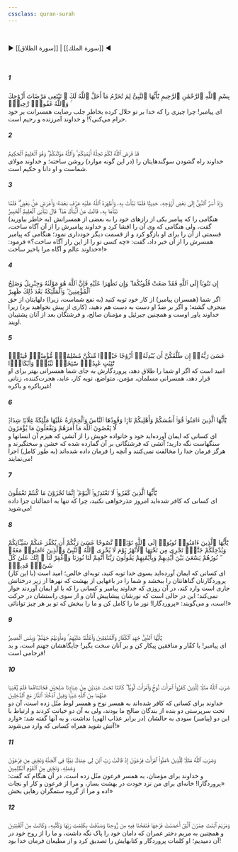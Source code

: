 ```yaml
---
cssclass: quran-surah
---
```

<br>

▶ [[سورة الطلاق]] | [[سورة الملك]] ◀

<br>

##### 1

<span class="ayah">بِسْمِ ٱللَّهِ ٱلرَّحْمَٰنِ ٱلرَّحِيمِ يَٰٓأَيُّهَا ٱلنَّبِىُّ لِمَ تُحَرِّمُ مَآ أَحَلَّ ٱللَّهُ لَكَ ۖ تَبْتَغِى مَرْضَاتَ أَزْوَٰجِكَ ۚ وَٱللَّهُ غَفُورٌۭ رَّحِيمٌۭ</span>
<br><span class="ayah_translation">ای پیامبر! چرا چیزی را که خدا بر تو حلال کرده بخاطر جلب رضایت همسرانت بر خود حرام می‌کنی؟! و خداوند آمرزنده و رحیم است.</span>

##### 2

<span class="ayah">قَدْ فَرَضَ ٱللَّهُ لَكُمْ تَحِلَّةَ أَيْمَٰنِكُمْ ۚ وَٱللَّهُ مَوْلَىٰكُمْ ۖ وَهُوَ ٱلْعَلِيمُ ٱلْحَكِيمُ</span>
<br><span class="ayah_translation">خداوند راه گشودن سوگندهایتان را (در این گونه موارد) روشن ساخته؛ و خداوند مولای شماست و او دانا و حکیم است.</span>

##### 3

<span class="ayah">وَإِذْ أَسَرَّ ٱلنَّبِىُّ إِلَىٰ بَعْضِ أَزْوَٰجِهِۦ حَدِيثًۭا فَلَمَّا نَبَّأَتْ بِهِۦ وَأَظْهَرَهُ ٱللَّهُ عَلَيْهِ عَرَّفَ بَعْضَهُۥ وَأَعْرَضَ عَنۢ بَعْضٍۢ ۖ فَلَمَّا نَبَّأَهَا بِهِۦ قَالَتْ مَنْ أَنۢبَأَكَ هَٰذَا ۖ قَالَ نَبَّأَنِىَ ٱلْعَلِيمُ ٱلْخَبِيرُ</span>
<br><span class="ayah_translation">(به خاطر بیاورید) هنگامی را که پیامبر یکی از رازهای خود را به بعضی از همسرانش گفت، ولی هنگامی که وی آن را افشا کرد و خداوند پیامبرش را از آن آگاه ساخت، قسمتی از آن را برای او بازگو کرد و از قسمت دیگر خودداری نمود؛ هنگامی که پیامبر همسرش را از آن خبر داد، گفت: «چه کسی تو را از این راز آگاه ساخت؟» فرمود: «خداوند عالم و آگاه مرا باخبر ساخت!»</span>

##### 4

<span class="ayah">إِن تَتُوبَآ إِلَى ٱللَّهِ فَقَدْ صَغَتْ قُلُوبُكُمَا ۖ وَإِن تَظَٰهَرَا عَلَيْهِ فَإِنَّ ٱللَّهَ هُوَ مَوْلَىٰهُ وَجِبْرِيلُ وَصَٰلِحُ ٱلْمُؤْمِنِينَ ۖ وَٱلْمَلَٰٓئِكَةُ بَعْدَ ذَٰلِكَ ظَهِيرٌ</span>
<br><span class="ayah_translation">اگر شما (همسران پیامبر) از کار خود توبه کنید (به نفع شماست، زیرا) دلهایتان از حق منحرف گشته؛ و اگر بر ضدّ او دست به دست هم دهید، (کاری از پیش نخواهید برد) زیرا خداوند یاور اوست و همچنین جبرئیل و مؤمنان صالح، و فرشتگان بعد از آنان پشتیبان اویند.</span>

##### 5

<span class="ayah">عَسَىٰ رَبُّهُۥٓ إِن طَلَّقَكُنَّ أَن يُبْدِلَهُۥٓ أَزْوَٰجًا خَيْرًۭا مِّنكُنَّ مُسْلِمَٰتٍۢ مُّؤْمِنَٰتٍۢ قَٰنِتَٰتٍۢ تَٰٓئِبَٰتٍ عَٰبِدَٰتٍۢ سَٰٓئِحَٰتٍۢ ثَيِّبَٰتٍۢ وَأَبْكَارًۭا</span>
<br><span class="ayah_translation">امید است که اگر او شما را طلاق دهد، پروردگارش به جای شما همسرانی بهتر برای او قرار دهد، همسرانی مسلمان، مؤمن، متواضع، توبه کار، عابد، هجرت‌کننده، زنانی غیرباکره و باکره!</span>

##### 6

<span class="ayah">يَٰٓأَيُّهَا ٱلَّذِينَ ءَامَنُوا۟ قُوٓا۟ أَنفُسَكُمْ وَأَهْلِيكُمْ نَارًۭا وَقُودُهَا ٱلنَّاسُ وَٱلْحِجَارَةُ عَلَيْهَا مَلَٰٓئِكَةٌ غِلَاظٌۭ شِدَادٌۭ لَّا يَعْصُونَ ٱللَّهَ مَآ أَمَرَهُمْ وَيَفْعَلُونَ مَا يُؤْمَرُونَ</span>
<br><span class="ayah_translation">ای کسانی که ایمان آورده‌اید خود و خانواده خویش را از آتشی که هیزم آن انسانها و سنگهاست نگه دارید؛ آتشی که فرشتگانی بر آن گمارده شده که خشن و سختگیرند و هرگز فرمان خدا را مخالفت نمی‌کنند و آنچه را فرمان داده شده‌اند (به طور کامل) اجرا می‌نمایند!</span>

##### 7

<span class="ayah">يَٰٓأَيُّهَا ٱلَّذِينَ كَفَرُوا۟ لَا تَعْتَذِرُوا۟ ٱلْيَوْمَ ۖ إِنَّمَا تُجْزَوْنَ مَا كُنتُمْ تَعْمَلُونَ</span>
<br><span class="ayah_translation">ای کسانی که کافر شده‌اید امروز عذرخواهی نکنید، چرا که تنها به اعمالتان جزا داده می‌شوید!</span>

##### 8

<span class="ayah">يَٰٓأَيُّهَا ٱلَّذِينَ ءَامَنُوا۟ تُوبُوٓا۟ إِلَى ٱللَّهِ تَوْبَةًۭ نَّصُوحًا عَسَىٰ رَبُّكُمْ أَن يُكَفِّرَ عَنكُمْ سَيِّـَٔاتِكُمْ وَيُدْخِلَكُمْ جَنَّٰتٍۢ تَجْرِى مِن تَحْتِهَا ٱلْأَنْهَٰرُ يَوْمَ لَا يُخْزِى ٱللَّهُ ٱلنَّبِىَّ وَٱلَّذِينَ ءَامَنُوا۟ مَعَهُۥ ۖ نُورُهُمْ يَسْعَىٰ بَيْنَ أَيْدِيهِمْ وَبِأَيْمَٰنِهِمْ يَقُولُونَ رَبَّنَآ أَتْمِمْ لَنَا نُورَنَا وَٱغْفِرْ لَنَآ ۖ إِنَّكَ عَلَىٰ كُلِّ شَىْءٍۢ قَدِيرٌۭ</span>
<br><span class="ayah_translation">ای کسانی که ایمان آورده‌اید بسوی خدا توبه کنید، توبه‌ای خالص؛ امید است (با این کار) پروردگارتان گناهانتان را ببخشد و شما را در باغهایی از بهشت که نهرها از زیر درختانش جاری است وارد کند، در آن روزی که خداوند پیامبر و کسانی را که با او ایمان آوردند خوار نمی‌کند؛ این در حالی است که نورشان پیشاپیش آنان و از سوی راستشان در حرکت است، و می‌گویند: «پروردگارا! نور ما را کامل کن و ما را ببخش که تو بر هر چیز توانائی!»</span>

##### 9

<span class="ayah">يَٰٓأَيُّهَا ٱلنَّبِىُّ جَٰهِدِ ٱلْكُفَّارَ وَٱلْمُنَٰفِقِينَ وَٱغْلُظْ عَلَيْهِمْ ۚ وَمَأْوَىٰهُمْ جَهَنَّمُ ۖ وَبِئْسَ ٱلْمَصِيرُ</span>
<br><span class="ayah_translation">ای پیامبر! با کفّار و منافقین پیکار کن و بر آنان سخت بگیر! جایگاهشان جهنم است، و بد فرجامی است!</span>

##### 10

<span class="ayah">ضَرَبَ ٱللَّهُ مَثَلًۭا لِّلَّذِينَ كَفَرُوا۟ ٱمْرَأَتَ نُوحٍۢ وَٱمْرَأَتَ لُوطٍۢ ۖ كَانَتَا تَحْتَ عَبْدَيْنِ مِنْ عِبَادِنَا صَٰلِحَيْنِ فَخَانَتَاهُمَا فَلَمْ يُغْنِيَا عَنْهُمَا مِنَ ٱللَّهِ شَيْـًۭٔا وَقِيلَ ٱدْخُلَا ٱلنَّارَ مَعَ ٱلدَّٰخِلِينَ</span>
<br><span class="ayah_translation">خداوند برای کسانی که کافر شده‌اند به همسر نوح و همسر لوط مثَل زده است، آن دو تحت سرپرستی دو بنده از بندگان صالح ما بودند، ولی به آن دو خیانت کردند و ارتباط با این دو (پیامبر) سودی به حالشان (در برابر عذاب الهی) نداشت، و به آنها گفته شد: «وارد آتش شوید همراه کسانی که وارد می‌شوند!»</span>

##### 11

<span class="ayah">وَضَرَبَ ٱللَّهُ مَثَلًۭا لِّلَّذِينَ ءَامَنُوا۟ ٱمْرَأَتَ فِرْعَوْنَ إِذْ قَالَتْ رَبِّ ٱبْنِ لِى عِندَكَ بَيْتًۭا فِى ٱلْجَنَّةِ وَنَجِّنِى مِن فِرْعَوْنَ وَعَمَلِهِۦ وَنَجِّنِى مِنَ ٱلْقَوْمِ ٱلظَّٰلِمِينَ</span>
<br><span class="ayah_translation">و خداوند برای مؤمنان، به همسر فرعون مثَل زده است، در آن هنگام که گفت: «پروردگارا! خانه‌ای برای من نزد خودت در بهشت بساز، و مرا از فرعون و کار او نجات ده و مرا از گروه ستمگران رهایی بخش!»</span>

##### 12

<span class="ayah">وَمَرْيَمَ ٱبْنَتَ عِمْرَٰنَ ٱلَّتِىٓ أَحْصَنَتْ فَرْجَهَا فَنَفَخْنَا فِيهِ مِن رُّوحِنَا وَصَدَّقَتْ بِكَلِمَٰتِ رَبِّهَا وَكُتُبِهِۦ وَكَانَتْ مِنَ ٱلْقَٰنِتِينَ</span>
<br><span class="ayah_translation">و همچنین به مریم دختر عمران که دامان خود را پاک نگه داشت، و ما را از روح خود در آن دمیدیم؛ او کلمات پروردگار و کتابهایش را تصدیق کرد و از مطیعان فرمان خدا بود!</span>

